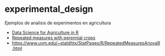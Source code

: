 
<!-- README.md is generated from README.Rmd. Please edit that file -->

# experimental_design

<!-- badges: start -->
<!-- badges: end -->

Ejemplos de analisis de experimentos en agricultura

- [Data Science for Agriculture in R](https://schmidtpaul.github.io/dsfair_quarto/)
- [Repeated measures with perennial crops](https://www.statforbiology.com/2023/stat_lmm_perennialcrops/) 
- https://www.uvm.edu/~statdhtx/StatPages/R/RepeatedMeasuresAnovaR.html 


